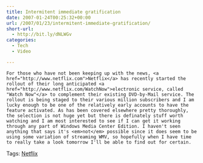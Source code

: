 ```yaml
---
title: Intermitent immediate gratification
date: 2007-01-24T00:25:32+00:00
url: /2007/01/23/intermitent-immediate-gratification/
short-url:
  - http://bit.ly/dNLWGv
categories:
  - Tech
  - Video

---
```

<div class='microid-mailto+http:sha1:ddc4a44883cf17969efa9595f52c695a121ed67b'>
  
    For those who have not been keeping up with the news, <a href="http://www.netflix.com">Netflix</a> has recently started the rollout of their long anticipated <a href="http://www.netflix.com/WatchNow">electronic service, called "Watch Now"</a> to complement their existing DVD-by-Mail service. The rollout is being staged to their various million subscribers and I am lucky enough to be one of the relatively early accounts to have the feature activated. As has been covered elsewhere pretty thoroughly, the selection is not huge yet but there is definately stuff worth watching and I am most interested to see if I can get it working through any part of Windows Media Center Edition. I haven't seen anything that says it's <em>not</em> possible since it does seem to be using some variation of streaming WMV, so hopefully when I have time to really take a look tomorrow I'll be able to find out for certain.
  
</div>

<div class="st-post-tags">
  Tags: <a href="http://www.cavort.org/tag/netflix/" title="Netflix" rel="tag">Netflix</a><br />
</div>